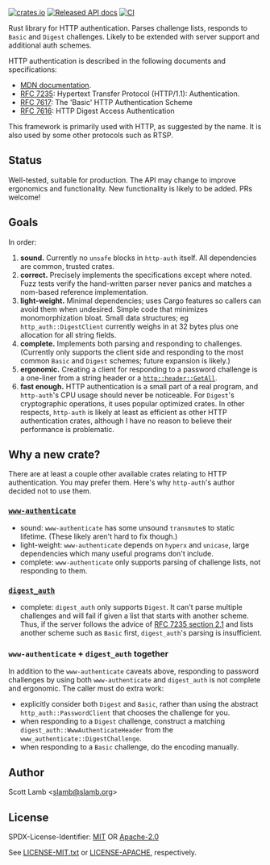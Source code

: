[![crates.io](https://img.shields.io/crates/v/http-auth)](https://crates.io/crates/http-auth)
[![Released API docs](https://docs.rs/http-auth/badge.svg)](https://docs.rs/http-auth/)
[![CI](https://github.com/scottlamb/http-auth/workflows/CI/badge.svg)](https://github.com/scottlamb/http-auth/actions?query=workflow%3ACI)

Rust library for HTTP authentication. Parses challenge lists, responds
to `Basic` and `Digest` challenges. Likely to be extended with server
support and additional auth schemes.

HTTP authentication is described in the following documents and specifications:

*   [MDN documentation](https://developer.mozilla.org/en-US/docs/Web/HTTP/Authentication).
*   [RFC 7235](https://datatracker.ietf.org/doc/html/rfc7235):
    Hypertext Transfer Protocol (HTTP/1.1): Authentication.
*   [RFC 7617](https://datatracker.ietf.org/doc/html/rfc7617):
    The 'Basic' HTTP Authentication Scheme
*   [RFC 7616](https://datatracker.ietf.org/doc/html/rfc7616):
    HTTP Digest Access Authentication

This framework is primarily used with HTTP, as suggested by the name. It is
also used by some other protocols such as RTSP.

## Status

Well-tested, suitable for production. The API may change to improve ergonomics
and functionality. New functionality is likely to be added. PRs welcome!

## Goals

In order:

1.  **sound.** Currently no `unsafe` blocks in `http-auth` itself. All
    dependencies are common, trusted crates.
3.  **correct.** Precisely implements the specifications except where noted.
    Fuzz tests verify the hand-written parser never panics and matches a
    nom-based reference implementation.
4.  **light-weight.** Minimal dependencies; uses Cargo features so callers can
    avoid them when undesired. Simple code that minimizes monomorphization
    bloat. Small data structures; eg `http_auth::DigestClient` currently weighs
    in at 32 bytes plus one allocation for all string fields.
6.  **complete.** Implements both parsing and responding to challenges.
    (Currently only supports the client side and responding to the most common
    `Basic` and `Digest` schemes; future expansion is likely.)
7.  **ergonomic.** Creating a client for responding to a password challenge is
    a one-liner from a string header or a
    [`http::header::GetAll`](https://docs.rs/http/0.2.5/http/header/struct.GetAll.html).
8.  **fast enough.** HTTP authentication is a small part of a real program, and
    `http-auth`'s CPU usage should never be noticeable. For `Digest`'s
    cryptographic operations, it uses popular optimized crates. In other
    respects, `http-auth` is likely at least as efficient as other HTTP
    authentication crates, although I have no reason to believe their
    performance is problematic.

## Why a new crate?

There are at least a couple other available crates relating to HTTP
authentication. You may prefer them. Here's why `http-auth`'s author decided
not to use them.

### [`www-authenticate`](https://crates.io/crates/www-authenticate)

*   sound: `www-authenticate` has some unsound `transmute`s to static lifetime.
    (These likely aren't hard to fix though.)
*   light-weight: `www-authenticate` depends on `hyperx` and `unicase`, large
    dependencies which many useful programs don't include.
*   complete: `www-authenticate` only supports parsing of challenge lists, not
    responding to them.

### [`digest_auth`](https://crates.io/crates/digest_auth)

*   complete: `digest_auth` only supports `Digest`. It can't parse multiple
    challenges and will fail if given a list that starts with another scheme.
    Thus, if the server follows the advice of
    [RFC 7235 section 2.1](https://datatracker.ietf.org/doc/html/rfc7235) and
    lists another scheme such as `Basic` first, `digest_auth`'s parsing is
    insufficient.

### `www-authenticate` + `digest_auth` together

In addition to the `www-authenticate` caveats above, responding to password
challenges by using both `www-authenticate` and `digest_auth` is not complete
and ergonomic. The caller must do extra work:

*    explicitly consider both `Digest` and `Basic`, rather than using the
     abstract `http_auth::PasswordClient` that chooses the challenge for you.
*    when responding to a `Digest` challenge, construct a matching
     `digest_auth::WwwAuthenticateHeader` from the
     `www_authenticate::DigestChallenge`.
*    when responding to a `Basic` challenge, do the encoding manually.

## Author

Scott Lamb &lt;slamb@slamb.org>

## License

SPDX-License-Identifier: [MIT](https://spdx.org/licenses/MIT.html) OR [Apache-2.0](https://spdx.org/licenses/Apache-2.0.html)

See [LICENSE-MIT.txt](LICENSE-MIT.txt) or [LICENSE-APACHE](LICENSE-APACHE.txt),
respectively.
